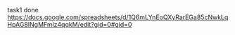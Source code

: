 task1 done
https://docs.google.com/spreadsheets/d/1Q6mLYnEoQXyRarEGa85cNwkLqHpAG8INgMFmlz4qqkM/edit?gid=0#gid=0